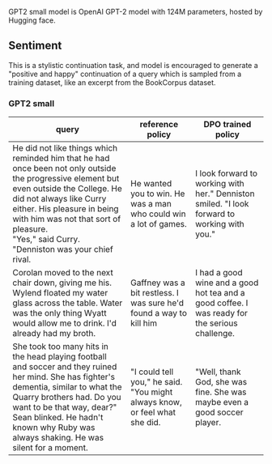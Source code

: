 

GPT2 small model is OpenAI GPT-2 model with 124M parameters, hosted by Hugging face.

## Sentiment
This is a stylistic continuation task, and model is encouraged to generate a "positive and happy" continuation of a query which is sampled from a training dataset, like an excerpt from the BookCorpus dataset.

### GPT2 small


| query                                                                                                                                                                                                                                                                                            |  reference policy                                                          | DPO trained policy                                                                             |
| ------------------------------------------------------------------------------------------------------------------------------------------------------------------------------------------------------------------------------------------------------------------------------------------------ | -------------------------------------------------------------------------- |------------------------------------------------------------------------------------------------|
| He did not like things which reminded him that he had once been not only outside the progressive element but even outside the College. He did not always like Curry either. His pleasure in being with him was not that sort of pleasure.<br>"Yes," said Curry. "Denniston was your chief rival. | He wanted you to win. He was a man who could win a lot of games.           | I look forward to working with her." Denniston smiled. "I look forward to working with you."   |
| Corolan moved to the next chair down, giving me his. Wylend floated my water glass across the table. Water was the only thing Wyatt would allow me to drink. I'd already had my broth.                                                                                                           | Gaffney was a bit restless. I was sure he'd found a way to kill him        | I had a good wine and a good hot tea and a good coffee. I was ready for the serious challenge. |
| She took too many hits in the head playing football and soccer and they ruined her mind. She has fighter's dementia, similar to what the Quarry brothers had. Do you want to be that way, dear?"<br>Sean blinked. He hadn't known why Ruby was always shaking. He was silent for a moment.       |  "I could tell you," he said. "You might always know, or feel what she did.| "Well, thank God, she was fine. She was maybe even a good soccer player.                       |

